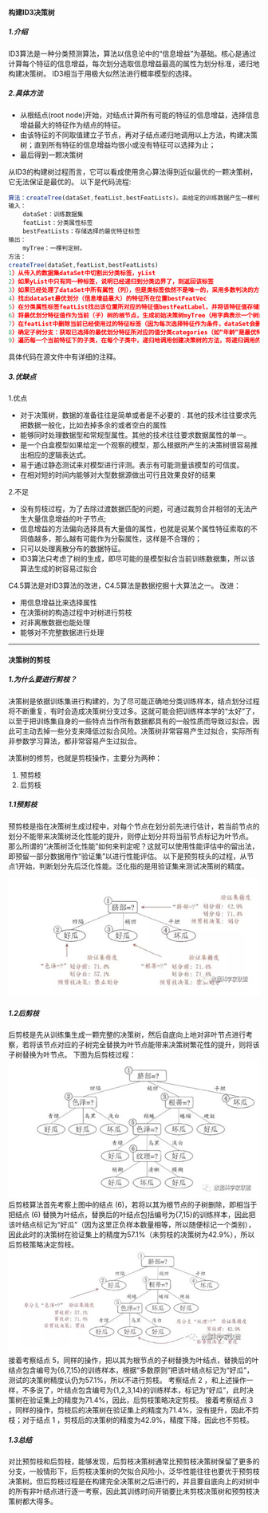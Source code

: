 <!--
 * @Author: your name
 * @Date: 2019-12-21 09:02:00
 * @LastEditTime : 2019-12-21 11:03:56
 * @LastEditors  : Please set LastEditors
 * @Description: In User Settings Edit
 * @FilePath: /Machine_Learning/Decision Tree/Decision.md
 -->
#### 构建ID3决策树
##### 1.介绍

ID3算法是一种分类预测算法，算法以信息论中的“信息增益”为基础。核心是通过计算每个特征的信息增益，每次划分选取信息增益最高的属性为划分标准，递归地构建决策树。
ID3相当于用极大似然法进行概率模型的选择。

##### 2.具体方法

- 从根结点(root node)开始，对结点计算所有可能的特征的信息增益，选择信息增益最大的特征作为结点的特征。
- 由该特征的不同取值建立子节点，再对子结点递归地调用以上方法，构建决策树；直到所有特征的信息增益均很小或没有特征可以选择为止；
- 最后得到一颗决策树

从ID3的构建树过程而言，它可以看成使用贪心算法得到近似最优的一颗决策树，它无法保证是最优的。
以下是代码流程:

```javascript
算法：createTree(dataSet,featList,bestFeatLists)。由给定的训练数据产生一棵判定树。
输入：
    dataSet：训练数据集
    featList：分类属性标签
    bestFeatLists：存储选择的最优特征标签
输出：
    myTree：一棵判定树。
方法：
createTree(dataSet,featList,bestFeatLists)
1）从传入的数据集dataSet中切割出分类标签，yList
2）如果yList中只有同一种标签，说明已经递归到分类边界了，则返回该标签
3）如果已经处理了dataSet中所有属性（列），但是类标签依然不是唯一的，采用多数判决的方法决定该子节点的分类
4）找出dataSet最优划分（信息增益最大）的特征所在位置bestFeatVec
5）在分类属性标签featList找出该位置所对应的特征值bestFeatLabel，并将该特征值存储到bestFeatLists中
6）将最优划分特征值作为当前（子）树的根节点，生成初始决策树myTree（用字典表示一个树结构）
7）在featList中删除当前已经使用过的特征标签（因为每次选择特征作为条件，dataSet会删掉这一列，形成新的子类，因此对应的featList中的值也要删掉）
8）确定子树分支：获取已选择的最优划分特征所对应的值分类categories（如“年龄”是最优特征，则“老”“中”“青”三个子类）
9）遍历每一个当前特征下的子类，在每个子类中，递归地调用创建决策树的方法，将递归调用的结果作为当前树节点的一个分支（构建树的方法是：特征作为字典的key，所得到的分类结果作为value；子树进行嵌套）
```

具体代码在源文件中有详细的注释。

##### 3.优缺点
1.优点
- 对于决策树，数据的准备往往是简单或者是不必要的 . 其他的技术往往要求先把数据一般化，比如去掉多余的或者空白的属性
- 能够同时处理数据型和常规型属性。其他的技术往往要求数据属性的单一。
- 是一个白盒模型如果给定一个观察的模型，那么根据所产生的决策树很容易推出相应的逻辑表达式。
- 易于通过静态测试来对模型进行评测。表示有可能测量该模型的可信度。
- 在相对短的时间内能够对大型数据源做出可行且效果良好的结果
  
2.不足
- 没有剪枝过程，为了去除过渡数据匹配的问题，可通过裁剪合并相邻的无法产生大量信息增益的叶子节点;
- 信息增益的方法偏向选择具有大量值的属性，也就是说某个属性特征索取的不同值越多，那么越有可能作为分裂属性，这样是不合理的；
- 只可以处理离散分布的数据特征。
- ID3算法只考虑了树的生成，即尽可能的是模型拟合当前训练数据集，所以该算法生成的树容易过拟合

C4.5算法是对ID3算法的改进，C4.5算法是数据挖掘十大算法之一。
改进：

- 用信息增益比来选择属性
- 在决策树的构造过程中对树进行剪枝
- 对非离散数据也能处理
- 能够对不完整数据进行处理

****

#### 决策树的剪枝
##### 1.为什么要进行剪枝？
决策树是依据训练集进行构建的，为了尽可能正确地分类训练样本，结点划分过程将不断重复，有时会造成决策树分支过多。这就可能会把训练样本学的“太好”了，以至于把训练集自身的一些特点当作所有数据都具有的一般性质而导致过拟合。因此可主动去掉一些分支来降低过拟合风险。决策树非常容易产生过拟合，实际所有非参数学习算法，都非常容易产生过拟合。

决策树的修剪，也就是剪枝操作，主要分为两种：
1. 预剪枝
2. 后剪枝

##### 1.1预剪枝
预剪枝是指在决策树生成过程中，对每个节点在划分前先进行估计，若当前节点的划分不能带来决策树泛化性能的提升，则停止划分并将当前节点标记为叶节点。
那么所谓的“决策树泛化性能”如何来判定呢？这就可以使用性能评估中的留出法，即预留一部分数据用作“验证集”以进行性能评估。
以下是预剪枝头的过程，从节点1开始，判断划分先后泛化性能。泛化指的是用验证集来测试决策树的精度。

![预剪纸](../Decision&#32;Tree/pre-Pruning.png)

##### 1.2后剪枝
后剪枝是先从训练集生成一颗完整的决策树，然后自底向上地对非叶节点进行考察，若将该节点对应的子树完全替换为叶节点能带来决策树繁花性的提升，则将该子树替换为叶节点。
下图为后剪枝过程：
![后剪纸](../Decision&#32;Tree/post.png)
后剪枝算法首先考察上图中的结点 (6)，若将以其为根节点的子树删除，即相当于把结点 (6) 替换为叶结点，替换后的叶结点包括编号为{7,15}的训练样本，因此把该叶结点标记为“好瓜”（因为这里正负样本数量相等，所以随便标记一个类别），因此此时的决策树在验证集上的精度为57.1%（未剪枝的决策树为42.9%），所以后剪枝策略决定剪枝。
![后剪纸](../Decision&#32;Tree/post1.png)
接着考察结点 5，同样的操作，把以其为根节点的子树替换为叶结点，替换后的叶结点包含编号为{6,7,15}的训练样本，根据“多数原则”把该叶结点标记为“好瓜”，测试的决策树精度认仍为57.1%，所以不进行剪枝。
考察结点 2 ，和上述操作一样，不多说了，叶结点包含编号为{1,2,3,14}的训练样本，标记为“好瓜”，此时决策树在验证集上的精度为71.4%，因此，后剪枝策略决定剪枝。
接着考察结点 3 ，同样的操作，剪枝后的决策树在验证集上的精度为71.4%，没有提升，因此不剪枝；对于结点 1 ，剪枝后的决策树的精度为42.9%，精度下降，因此也不剪枝。

##### 1.3总结
对比预剪枝和后剪枝，能够发现，后剪枝决策树通常比预剪枝决策树保留了更多的分支，一般情形下，后剪枝决策树的欠拟合风险小，泛华性能往往也要优于预剪枝决策树。但后剪枝过程是在构建完全决策树之后进行的，并且要自底向上的对树中的所有非叶结点进行逐一考察，因此其训练时间开销要比未剪枝决策树和预剪枝决策树都大得多。